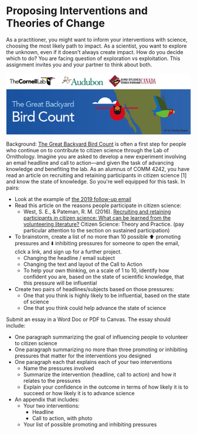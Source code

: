 # Proposing Interventions and Theories of Change
As a practitioner, you might want to inform your interventions with science, choosing the most likely path to impact. As a scientist, you want to explore the unknown, even if it doesn't always create impact. How do you decide which to do? You are facing question of exploration vs exploitation. This assignment invites you and your partner to think about both.

![Great Backyard Bird Count banner](gbbc.png)

Background: [The Great Backyard Bird Count](https://www.birdcount.org/) is often a first step for people who continue on to contribute to citizen science through the Lab of Ornithology. Imagine you are asked to develop a new experiment involving an email headline and call to action—and given the task of advancing knowledge *and* benefiting the lab. As an alumnus of COMM 4242, you have read an article on recruiting and retaining participants in citizen science [1] and know the state of knowledge. So you're well equipped for this task. In pairs:

* Look at the example of [the 2019 follow-up email](GBBC-example-email-2019.png)
* Read this article on the reasons people participate in citizen science:
  * West, S. E., & Pateman, R. M. (2016). [Recruiting and retaining participants in citizen science: What can be learned from the volunteering literature?](https://theoryandpractice.citizenscienceassociation.org/articles/10.5334/cstp.8/) Citizen Science: Theory and Practice. (pay particular attention to the section on sustained participation)
* To brainstorm, create a list of no more than 10 possible ⬆️ promoting pressures and ⬇️ inhibiting pressures for someone to open the email, click a link, and sign up for a further project. 
  * Changing the headline / email subject
  * Changing the text and layout of the Call to Action
  * To help your own thinking, on a scale of 1 to 10, identify how confident you are, based on the state of scientific knowledge, that this pressure will be influential
* Create two pairs of headlines/subjects based on those pressures:
  *  One that you think is highly likely to be influential, based on the state of science
  *  One that you think could help advance the state of science

Submit an essay in a Word Doc or PDF to Canvas. The essay should include:

* One paragraph summarizing the goal of influencing people to volunteer to citizen science
* One paragraph summarizing no more than three promoting or inhibiting pressures that matter for the interventions you designed
* One paragraph each that explains each of your two interventions
  * Name the pressures involved
  * Summarize the intervention (headline, call to action) and how it relates to the pressures
  * Explain your confidence in the outcome in terms of how likely it is to succeed or how likely it is to advance science
* An appendix that includes:
  * Your two interventions:
    * Headline
    * Call to action, with photo
  * Your list of possible promoting and inhibiting pressures

